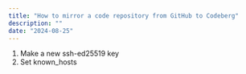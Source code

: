 ```yaml
---
title: "How to mirror a code repository from GitHub to Codeberg"
description: ""
date: "2024-08-25"
---
```


1. Make a new ssh-ed25519 key
2. Set known_hosts
